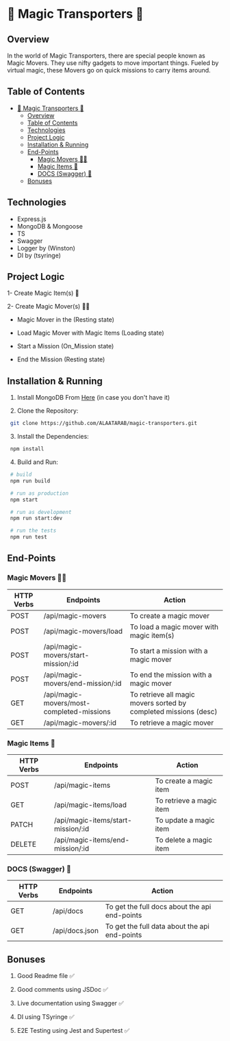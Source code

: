 # 🚀 Magic Transporters 🚀

## Overview

In the world of Magic Transporters, there are special people known as Magic
Movers. They use nifty gadgets to move important things. Fueled by virtual magic, these
Movers go on quick missions to carry items around.

## Table of Contents

- [🚀 Magic Transporters 🚀](#-magic-transporters-)
  - [Overview](#overview)
  - [Table of Contents](#table-of-contents)
  - [Technologies](#technologies)
  - [Project Logic](#project-logic)
  - [Installation \& Running](#installation--running)
  - [End-Points](#end-points)
    - [Magic Movers 🦸‍♂️](#magic-movers-️)
    - [Magic Items 🎁](#magic-items-)
    - [DOCS (Swagger) 📰](#docs-swagger-)
  - [Bonuses](#bonuses)

## Technologies

- Express.js
- MongoDB & Mongoose
- TS
- Swagger
- Logger by (Winston)
- DI by (tsyringe)

## Project Logic

1- Create Magic Item(s) 🎁

2- Create Magic Mover(s) 🦸‍♂️

- Magic Mover in the (Resting state)

- Load Magic Mover with Magic Items (Loading state)

- Start a Mission (On_Mission state)

- End the Mission (Resting state)

## Installation & Running

1. Install MongoDB From [Here](https://www.mongodb.com/try/download/community) (in case you don't have it)

2. Clone the Repository:

```bash
 git clone https://github.com/ALAATARAB/magic-transporters.git
```

3. Install the Dependencies:

```bash
 npm install
```

4. Build and Run:

```bash
 # build
 npm run build

 # run as production
 npm start

 # run as development
 npm run start:dev

 # run the tests
 npm run test
```

## End-Points

### Magic Movers 🦸‍♂️

| HTTP Verbs | Endpoints | Action |
| ---------- | --------- | ------ |
| POST | /api/magic-movers | To create a magic mover |
| POST | /api/magic-movers/load | To load a magic mover with magic item(s) |
| POST | /api/magic-movers/start-mission/:id | To start a mission with a magic mover |
| POST | /api/magic-movers/end-mission/:id | To end the mission with a magic mover |
| GET | /api/magic-movers/most-completed-missions | To retrieve all magic movers sorted by completed missions (desc) |
| GET | /api/magic-movers/:id | To retrieve a magic mover |

### Magic Items 🎁

| HTTP Verbs | Endpoints | Action |
| ---------- | --------- | ------ |
| POST | /api/magic-items | To create a magic item |
| GET | /api/magic-items/load | To retrieve a magic item |
| PATCH | /api/magic-items/start-mission/:id | To update a magic item |
| DELETE | /api/magic-items/end-mission/:id | To delete a magic item |

### DOCS (Swagger) 📰

| HTTP Verbs | Endpoints | Action |
| ---------- | --------- | ------ |
| GET | /api/docs | To get the full docs about the api end-points |
| GET | /api/docs.json | To get the full data about the api end-points |

## Bonuses

1. Good Readme file ✅

2. Good comments using JSDoc ✅

3. Live documentation using Swagger ✅

4. DI using TSyringe ✅

5. E2E Testing using Jest and Supertest ✅
